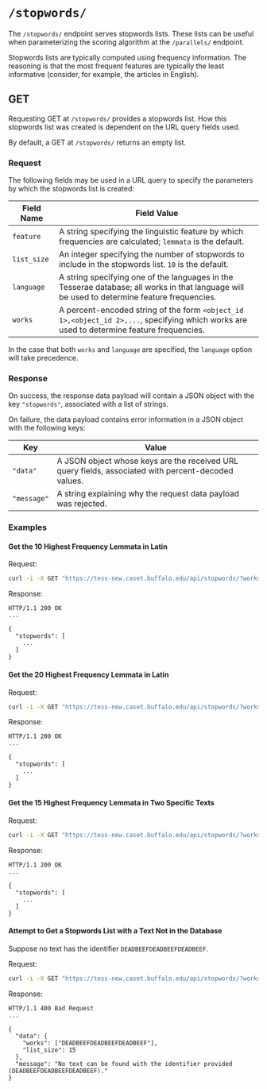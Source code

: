 # `/stopwords/`

The `/stopwords/` endpoint serves stopwords lists.  These lists can be useful when parameterizing the scoring algorithm at the `/parallels/` endpoint.

Stopwords lists are typically computed using frequency information.  The reasoning is that the most frequent features are typically the least informative (consider, for example, the articles in English).

## GET

Requesting GET at `/stopwords/` provides a stopwords list.  How this stopwords list was created is dependent on the URL query fields used.

By default, a GET at `/stopwords/` returns an empty list.

### Request

The following fields may be used in a URL query to specify the parameters by which the stopwords list is created:

|Field Name|Field Value|
|---|---|
|`feature`|A string specifying the linguistic feature by which frequencies are calculated; `lemmata` is the default.|
|`list_size`|An integer specifying the number of stopwords to include in the stopwords list. `10` is the default.|
|`language`|A string specifying one of the languages in the Tesserae database; all works in that language will be used to determine feature frequencies.|
|`works`|A percent-encoded string of the form `<object_id 1>,<object_id 2>,...`, specifying which works are used to determine feature frequencies.|

In the case that both `works` and `language` are specified, the `language` option will take precedence.

### Response

On success, the response data payload will contain a JSON object with the key `"stopwords"`, associated with a list of strings.

On failure, the data payload contains error information in a JSON object with the following keys:

|Key|Value|
|---|---|
|`"data"`|A JSON object whose keys are the received URL query fields, associated with percent-decoded values.|
|`"message"`|A string explaining why the request data payload was rejected.|

### Examples

#### Get the 10 Highest Frequency Lemmata in Latin

Request:

```bash
curl -i -X GET "https://tess-new.caset.buffalo.edu/api/stopwords/?works=latin"
```

Response:

```http
HTTP/1.1 200 OK
...

{ 
  "stopwords": [
    ...
  ]
}
```

#### Get the 20 Highest Frequency Lemmata in Latin

Request:

```bash
curl -i -X GET "https://tess-new.caset.buffalo.edu/api/stopwords/?works=latin&list_size=20"
```

Response:

```http
HTTP/1.1 200 OK
...

{ 
  "stopwords": [
    ...
  ]
}
```

#### Get the 15 Highest Frequency Lemmata in Two Specific Texts

Request:

```bash
curl -i -X GET "https://tess-new.caset.buffalo.edu/api/stopwords/?works=5c6c69f042facf59122418f6%2C5c6c69f042facf59122418f8&list_size=15"
```

Response:

```http
HTTP/1.1 200 OK
...

{ 
  "stopwords": [
    ...
  ]
}
```

#### Attempt to Get a Stopwords List with a Text Not in the Database

Suppose no text has the identifier `DEADBEEFDEADBEEFDEADBEEF`.

Request:

```bash
curl -i -X GET "https://tess-new.caset.buffalo.edu/api/stopwords/?works=DEADBEEFDEADBEEFDEADBEEF&list_size=15"
```

Response:

```http
HTTP/1.1 400 Bad Request
...

{
  "data": {
    "works": ["DEADBEEFDEADBEEFDEADBEEF"],
    "list_size": 15
  },
  "message": "No text can be found with the identifier provided (DEADBEEFDEADBEEFDEADBEEF)."
}
```
